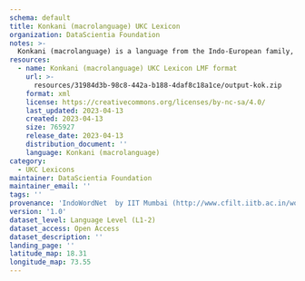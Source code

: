 ```yaml
---
schema: default
title: Konkani (macrolanguage) UKC Lexicon
organization: DataScientia Foundation
notes: >-
  Konkani (macrolanguage) is a language from the Indo-European family, spoken in Eurasia. The UKC Lexicon of Konkani (macrolanguage) is represented as a lexico-semantic network. It consists of words, word senses, synsets, as well as sense-level and synset-level relationships.
resources:
  - name: Konkani (macrolanguage) UKC Lexicon LMF format
    url: >-
      resources/31984d3b-98c8-442a-b188-4daf8c18a1ce/output-kok.zip
    format: xml
    license: https://creativecommons.org/licenses/by-nc-sa/4.0/
    last_updated: 2023-04-13
    created: 2023-04-13
    size: 765927
    release_date: 2023-04-13
    distribution_document: ''
    language: Konkani (macrolanguage)
category:
  - UKC Lexicons
maintainer: DataScientia Foundation
maintainer_email: ''
tags: ''
provenance: 'IndoWordNet  by IIT Mumbai (http://www.cfilt.iitb.ac.in/wordnet/webhwn/); CogNet 2.1 by Khuyagbaatar Batsuren, National University of Mongolia (http://cognet.ukc.disi.unitn.it); UniMet: Universal Metonymy 1.0 by Temuulen Khishigsuren and Gábor Bella (http://ukc.disi.unitn.it/index.php/metonymy/); MorphyNet 2.0 by Gábor Bella and Khuyagbaatar Batsuren (http://ukc.disi.unitn.it/index.php/morphynet/); Antonymy 1.0 by Gábor Bella (http://ukc.datascientia.eu); Princeton WordNet 2.1 by Princeton University (https://wordnet.princeton.edu)'
version: '1.0'
dataset_level: Language Level (L1-2)
dataset_access: Open Access
dataset_description: ''
landing_page: ''
latitude_map: 18.31
longitude_map: 73.55
---
```

